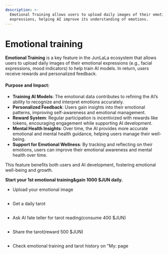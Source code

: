 ```yaml
---
description: >-
  Emotional Training allows users to upload daily images of their emotional
  expressions, helping AI improve its understanding of emotions.
---
```


# Emotional training

**Emotional Training** is a key feature in the JunLaLa ecosystem that allows users to upload daily images of their emotional expressions (e.g., facial expressions, mood indicators) to help train AI models. In return, users receive rewards and personalized feedback.

#### Purpose and Impact:

* **Training AI Models**: The emotional data contributes to refining the AI’s ability to recognize and interpret emotions accurately.
* **Personalized Feedback**: Users gain insights into their emotional patterns, improving self-awareness and emotional management.
* **Reward System**: Regular participation is incentivized with rewards like tokens, encouraging engagement while supporting AI development.
* **Mental Health Insights**: Over time, the AI provides more accurate emotional and mental health guidance, helping users manage their well-being.
* **Support for Emotional Wellness**: By tracking and reflecting on their emotions, users can improve their emotional awareness and mental health over time.

This feature benefits both users and AI development, fostering emotional well-being and growth.

**Start your 1st emotional training\&gain 1000 $JUN daily.**

* Upload your emotional image

<figure><img src="../.gitbook/assets/image (9).png" alt=""><figcaption></figcaption></figure>

* Get a daily tarot

<figure><img src="../.gitbook/assets/image (10).png" alt=""><figcaption></figcaption></figure>

* Ask AI fate teller for tarot reading(consume 400 $JUN)

<figure><img src="../.gitbook/assets/image (11).png" alt=""><figcaption></figcaption></figure>

* Share the tarot(reward 500 $JUN)

<figure><img src="../.gitbook/assets/image (15).png" alt=""><figcaption></figcaption></figure>

* Check emotional training and tarot history on "My: page

<figure><img src="../.gitbook/assets/image (13).png" alt=""><figcaption></figcaption></figure>

<figure><img src="../.gitbook/assets/image (16).png" alt=""><figcaption></figcaption></figure>
